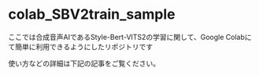 # colab_SBV2train_sample

ここでは合成音声AIであるStyle-Bert-VITS2の学習に関して、Google Colabにて簡単に利用できるようにしたリポジトリです　

使い方などの詳細は下記の記事をご覧ください。


